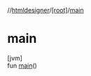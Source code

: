 //[htmldesigner](../../index.md)/[[root]](index.md)/[main](main.md)

# main

[jvm]\
fun [main](main.md)()
